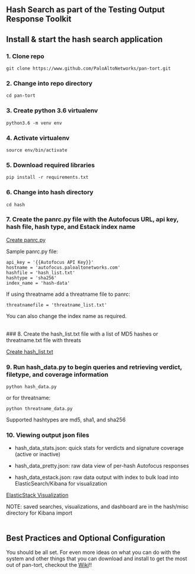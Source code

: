## Hash Search as part of the Testing Output Response Toolkit


## Install & start the hash search application
### 1. Clone repo
```git clone https://www.github.com/PaloAltoNetworks/pan-tort.git```
<br/>
### 2. Change into repo directory
```cd pan-tort```
<br/>
### 3. Create python 3.6 virtualenv
```python3.6 -m venv env```
<br/>
### 4. Activate virtualenv
```source env/bin/activate```
<br/>
### 5. Download required libraries
```pip install -r requirements.txt```
<br/>
### 6. Change into hash directory
```cd hash```
<br/>
### 7. Create the panrc.py file with the Autofocus URL, api key, hash file, hash type, and Estack index name
[Create panrc.py](https://github.com/PaloAltoNetworks/pan-tort/wiki/panrc)

Sample panrc.py file:

```
api_key = '{{Autofocus API Key}}'
hostname = 'autofocus.paloaltonetworks.com'
hashfile = 'hash_list.txt'
hashtype = 'sha256'
index_name = 'hash-data'
```

If using threatname add a threatname file to panrc:

```
threatnamefile = 'threatname_list.txt'
```

You can also change the index name as required.

<br/>
### 8. Create the hash_list.txt file with a list of MD5 hashes or threatname.txt file with threats

[Create hash_list.txt](https://github.com/PaloAltoNetworks/pan-tort/wiki/hash_list)
<br/>

### 9. Run hash_data.py to begin queries and retrieving verdict, filetype, and coverage information

```python hash_data.py```
<br/>

or for threatname:

```python threatname_data.py```

Supported hashtypes are md5, sha1, and sha256
<br/>

### 10. Viewing output json files
* hash_data_stats.json:  quick stats for verdicts and signature coverage (active or inactive)

* hash_data_pretty.json:  raw data view of per-hash Autofocus responses

* hash_data_estack.json:  raw data output with index to bulk load into ElasticSearch/Kibana for visualization

[ElasticStack Visualization](https://github.com/PaloAltoNetworks/pan-tort/wiki/elasticStack)

NOTE: saved searches, visualizations, and dashboard are in the hash/misc directory for Kibana import
<br/><br/>
## Best Practices and Optional Configuration
You should be all set.  For even more ideas on what you can do with the system and other things that you can download and install to get the most out of pan-tort, checkout the [Wiki](https://github.com/PaloAltoNetworks/pan-tort/wiki/overview)!!